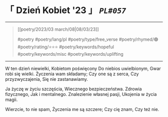 # &#12300; Dzień Kobiet '23 &#12301; *`PL#057`*

---

> [[poetry/2023/03 march/08|08/03/23]]
> 
> #poetry 
> #poetry/lang/pl 
> #poetry/type/free_verse 
> #poetry/rhymed/🟢 
> #poetry/rating/⭐⭐⭐ 
> #poetry/keywords/hopeful #poetry/keywords/misc #poetry/keywords/uplifting 

---

W ten dzień niewielki,
Kobietom poświęcony
Do niebios uwielbionym,
Gwar robi się wielki.
Życzenia wam składamy;
Czy one są z serca,
Czy przyzwyczajenia,
Się nie zastanawiamy.

Ja życzę w życiu szczęścia,
Wiecznego bezpieczeństwa.
Zdrowia fizycznego,
Jak i mentalnego.
Znalezienie własnej pasji,
Ukojenia w życia magii.

Wierzcie, to nie spam,
Życzenia me są szczere;
Czy cię znam,
Czy też nie.